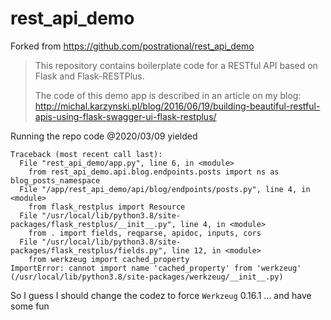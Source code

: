 rest_api_demo
=============

Forked from https://github.com/postrational/rest_api_demo

> This repository contains boilerplate code for a RESTful API based on Flask and Flask-RESTPlus.
>
> The code of this demo app is described in an article on my blog:
> http://michal.karzynski.pl/blog/2016/06/19/building-beautiful-restful-apis-using-flask-swagger-ui-flask-restplus/

Running the repo code @2020/03/09 yielded
```
Traceback (most recent call last):
  File "rest_api_demo/app.py", line 6, in <module>
    from rest_api_demo.api.blog.endpoints.posts import ns as blog_posts_namespace
  File "/app/rest_api_demo/api/blog/endpoints/posts.py", line 4, in <module>
    from flask_restplus import Resource
  File "/usr/local/lib/python3.8/site-packages/flask_restplus/__init__.py", line 4, in <module>
    from . import fields, reqparse, apidoc, inputs, cors
  File "/usr/local/lib/python3.8/site-packages/flask_restplus/fields.py", line 12, in <module>
    from werkzeug import cached_property
ImportError: cannot import name 'cached_property' from 'werkzeug' (/usr/local/lib/python3.8/site-packages/werkzeug/__init__.py)
```

So I guess I should change the codez to force `Werkzeug` 0.16.1
... and have some fun
